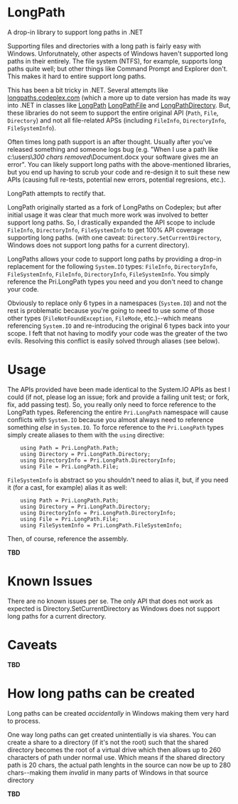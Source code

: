 LongPath
========

A drop-in library to support long paths in .NET

Supporting files and directories with a long path is fairly easy with Windows.  Unforutnately, other aspects of Windows haven't supported long paths in their entirely.  The file system (NTFS), for example, supports long paths quite well; but other things like Command Prompt and Explorer don't.  This makes it hard to entire support long paths.

This has been a bit tricky in .NET.  Several attempts like [longpaths.codeplex.com](http://longpaths.codeplex.com/) (which a more up to date version has made its way into .NET in classes like [LongPath](http://referencesource.microsoft.com/#mscorlib/system/io/longpath.cs) [LongPathFile](http://referencesource.microsoft.com/#mscorlib/system/io/longpath.cs#734b3020e7ff04fe#references) and [LongPathDirectory](http://referencesource.microsoft.com/#mscorlib/system/io/longpath.cs#ed4ae27b0c89bf61#references).  But, these libraries do not seem to support the entire original API (`Path`, `File`, `Directory`) and not all file-related APSs (including `FileInfo`, `DirectoryInfo`, `FileSystemInfo`).

Often times long path support is an after thought.  Usually after you've released something and someone logs bug (e.g. "When I use a path like c:\\users\\*300 chars removed*\\Document.docx your software gives me an error".  You can likely support long paths with the above-mentioned libraries, but you end up having to scrub your code and re-design it to suit these new APIs (causing full re-tests, potential new errors, potential regresions, etc.).

LongPath attempts to rectify that.

LongPath originally started as a fork of LongPaths on Codeplex; but after initial usage it was clear that much more work was involved to better support long paths.  So, I drastically expanded the API scope to include `FileInfo`, `DirectoryInfo`, `FileSystemInfo` to get 100% API coverage supporting long paths.  (with one caveat: `Directory.SetCurrentDirectory`, Windows does not support long paths for a current directory).

LongPaths allows your code to support long paths by providing a drop-in replacement for the following `System.IO` types: `FileInfo`, `DirectoryInfo`, `FileSystemInfo`, `FileInfo`, `DirectoryInfo`, `FileSystemInfo`.  You simply reference the Pri.LongPath types you need and you don't need to change your code.

Obviously to replace only 6 types in a namespaces (`System.IO`) and not the rest is problematic because you're going to need to use some of those other types (`FileNotFoundException`, `FileMode`, etc.)--which means referencing `System.IO` and re-introducing the original 6 types back into your scope.  I feft that not having to modify your code was the greater of the two evils.  Resolving this conflict is easily solved through aliases (see below).


Usage
=====
The APIs provided have been made identical to the System.IO APIs as best I could (if not, please log an issue; fork and provide a failing unit test; or fork, fix, add passing test).  So, you really only need to force reference to the LongPath types.  Referencing the entire `Pri.LongPath` namespace will cause conflicts with `System.IO` because you almost always need to reference something *else* in `System.IO`.  To force reference to the `Pri.LongPath` types simply create aliases to them with the `using` directive:
```
	using Path = Pri.LongPath.Path;
	using Directory = Pri.LongPath.Directory;
	using DirectoryInfo = Pri.LongPath.DirectoryInfo;
	using File = Pri.LongPath.File;
```

`FileSystemInfo` is abstract so you shouldn't need to alias it, but, if you need it (for a cast, for example) alias it as well:
```
	using Path = Pri.LongPath.Path;
	using Directory = Pri.LongPath.Directory;
	using DirectoryInfo = Pri.LongPath.DirectoryInfo;
	using File = Pri.LongPath.File;
	using FileSystemInfo = Pri.LongPath.FileSystemInfo;
```
Then, of course, reference the assembly.

**TBD**


Known Issues
============

There are no known issues per se.  The only API that does not work as expected is Directory.SetCurrentDirectory as Windows does not support long paths for a current directory.

Caveats
=======

**TBD**

How long paths can be created
=============================

Long paths can be created *accidentally* in Windows making them very hard to process.

One way long paths can get created unintentially is via shares.  You can create a share to a directory (if it's not the root) such that the shared directory becomes the root of a virtual drive which then allows up to 260 characters of path under normal use.  Which means if the shared directory path is 20 chars, the actual path lenghts in the source can now be up to 280 chars--making them *invalid* in many parts of Windows in that source directory

**TBD**
